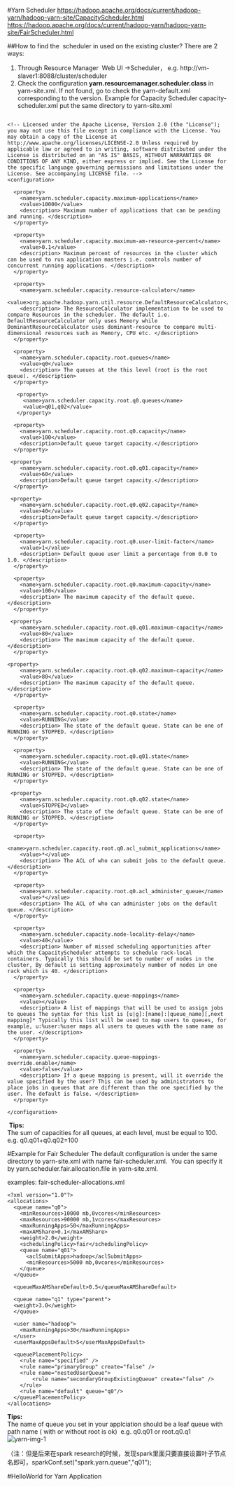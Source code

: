 #Yarn Scheduler<https://hadoop.apache.org/docs/current/hadoop-yarn/hadoop-yarn-site/CapacityScheduler.html><https://hadoop.apache.org/docs/current/hadoop-yarn/hadoop-yarn-site/FairScheduler.html>
##How to find the  scheduler in used on the existing cluster?There are 2 ways:
1.	Through Resource Manager  Web UI ->Scheduler，   e.g. http://vm-slaver1:8088/cluster/scheduler2.	Check the configuration   **yarn.resourcemanager.scheduler.class** in yarn-site.xml. If not found, go to check the yarn-default.xml corresponding to the version.Example for Capacity Schedulercapacity-scheduler.xml put the same directory to yarn-site.xml

``` <!-- Licensed under the Apache License, Version 2.0 (the "License"); you may not use this file except in compliance with the License. You may obtain a copy of the License at http://www.apache.org/licenses/LICENSE-2.0 Unless required by applicable law or agreed to in writing, software distributed under the License is distributed on an "AS IS" BASIS, WITHOUT WARRANTIES OR CONDITIONS OF ANY KIND, either express or implied. See the License for the specific language governing permissions and limitations under the License. See accompanying LICENSE file. --><configuration>  <property>    <name>yarn.scheduler.capacity.maximum-applications</name>    <value>10000</value>    <description> Maximum number of applications that can be pending and running. </description>  </property>  <property>    <name>yarn.scheduler.capacity.maximum-am-resource-percent</name>    <value>0.1</value>    <description> Maximum percent of resources in the cluster which can be used to run application masters i.e. controls number of concurrent running applications. </description>  </property>  <property>    <name>yarn.scheduler.capacity.resource-calculator</name>    <value>org.apache.hadoop.yarn.util.resource.DefaultResourceCalculator</value>    <description> The ResourceCalculator implementation to be used to compare Resources in the scheduler. The default i.e. DefaultResourceCalculator only uses Memory while DominantResourceCalculator uses dominant-resource to compare multi-dimensional resources such as Memory, CPU etc. </description>  </property>  <property>    <name>yarn.scheduler.capacity.root.queues</name>    <value>q0</value>    <description> The queues at the this level (root is the root queue). </description>  </property>   <property>     <name>yarn.scheduler.capacity.root.q0.queues</name>     <value>q01,q02</value>   </property>        <property>    <name>yarn.scheduler.capacity.root.q0.capacity</name>    <value>100</value>    <description>Default queue target capacity.</description>  </property> <property>    <name>yarn.scheduler.capacity.root.q0.q01.capacity</name>    <value>60</value>    <description>Default queue target capacity.</description>  </property> <property>    <name>yarn.scheduler.capacity.root.q0.q02.capacity</name>    <value>40</value>    <description>Default queue target capacity.</description>  </property>  <property>    <name>yarn.scheduler.capacity.root.q0.user-limit-factor</name>    <value>1</value>    <description> Default queue user limit a percentage from 0.0 to 1.0. </description>  </property>  <property>    <name>yarn.scheduler.capacity.root.q0.maximum-capacity</name>    <value>100</value>    <description> The maximum capacity of the default queue. </description>  </property> <property>    <name>yarn.scheduler.capacity.root.q0.q01.maximum-capacity</name>    <value>80</value>    <description> The maximum capacity of the default queue. </description>  </property><property>    <name>yarn.scheduler.capacity.root.q0.q02.maximum-capacity</name>    <value>80</value>    <description> The maximum capacity of the default queue. </description>  </property>  <property>    <name>yarn.scheduler.capacity.root.q0.state</name>    <value>RUNNING</value>    <description> The state of the default queue. State can be one of RUNNING or STOPPED. </description>  </property>  <property>    <name>yarn.scheduler.capacity.root.q0.q01.state</name>    <value>RUNNING</value>    <description> The state of the default queue. State can be one of RUNNING or STOPPED. </description>  </property> <property>    <name>yarn.scheduler.capacity.root.q0.q02.state</name>    <value>STOPPED</value>    <description> The state of the default queue. State can be one of RUNNING or STOPPED. </description>  </property>  <property>    <name>yarn.scheduler.capacity.root.q0.acl_submit_applications</name>    <value>*</value>    <description> The ACL of who can submit jobs to the default queue. </description>  </property>  <property>    <name>yarn.scheduler.capacity.root.q0.acl_administer_queue</name>    <value>*</value>    <description> The ACL of who can administer jobs on the default queue. </description>  </property>  <property>    <name>yarn.scheduler.capacity.node-locality-delay</name>    <value>40</value>    <description> Number of missed scheduling opportunities after which the CapacityScheduler attempts to schedule rack-local containers. Typically this should be set to number of nodes in the cluster, By default is setting approximately number of nodes in one rack which is 40. </description>  </property>  <property>    <name>yarn.scheduler.capacity.queue-mappings</name>    <value></value>    <description> A list of mappings that will be used to assign jobs to queues The syntax for this list is [u|g]:[name]:[queue_name][,next mapping]* Typically this list will be used to map users to queues, for example, u:%user:%user maps all users to queues with the same name as the user. </description>  </property>  <property>    <name>yarn.scheduler.capacity.queue-mappings-override.enable</name>    <value>false</value>    <description> If a queue mapping is present, will it override the value specified by the user? This can be used by administrators to place jobs in queues that are different than the one specified by the user. The default is false. </description>  </property></configuration>
``` **Tips:**  
 The sum of capacities for all queues, at each level, must be equal to 100. e.g. q0.q01+q0.q02=100  
 #Example for Fair SchedulerThe default configuration is under the same directory to yarn-site.xml with name fair-scheduler.xml.  You can specify it by yarn.scheduler.fair.allocation.file in yarn-site.xml.  
examples: fair-scheduler-allocations.xml

```<?xml version="1.0"?><allocations>  <queue name="q0">    <minResources>10000 mb,0vcores</minResources>    <maxResources>90000 mb,1vcores</maxResources>    <maxRunningApps>50</maxRunningApps>    <maxAMShare>0.1</maxAMShare>    <weight>2.0</weight>    <schedulingPolicy>fair</schedulingPolicy>    <queue name="q01">      <aclSubmitApps>hadoop</aclSubmitApps>      <minResources>5000 mb,0vcores</minResources>    </queue>  </queue>   <queueMaxAMShareDefault>0.5</queueMaxAMShareDefault>   <queue name="q1" type="parent">  <weight>3.0</weight>  </queue>   <user name="hadoop">    <maxRunningApps>30</maxRunningApps>  </user>  <userMaxAppsDefault>5</userMaxAppsDefault>   <queuePlacementPolicy>    <rule name="specified" />    <rule name="primaryGroup" create="false" />    <rule name="nestedUserQueue">        <rule name="secondaryGroupExistingQueue" create="false" />    </rule>    <rule name="default" queue="q0"/>  </queuePlacementPolicy></allocations>
```
**Tips:**  
 The name of queue you set in your applciation should be a leaf queue with path name ( with or without root is ok)  e.g. q0.q01 or root.q0.q1
![yarn-img-1](/Users/canhuamei/Desktop/screamshot/yarn-1.png
)

（注：但是后来在spark research的时候，发现spark里面只要直接设置叶子节点名即可，sparkConf.set("spark.yarn.queue","q01");

#HelloWorld for Yarn Application